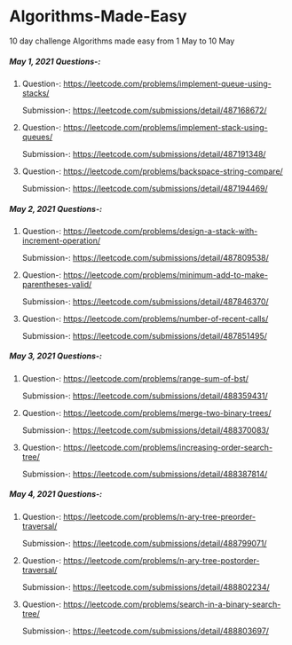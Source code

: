 # Algorithms-Made-Easy
10 day challenge Algorithms made easy from 1 May to 10 May

##### May 1, 2021 Questions-:

1. Question-:
   https://leetcode.com/problems/implement-queue-using-stacks/

   Submission-:
   https://leetcode.com/submissions/detail/487168672/

2. Question-:
   https://leetcode.com/problems/implement-stack-using-queues/

   Submission-:
   https://leetcode.com/submissions/detail/487191348/
 
3. Question-:
   https://leetcode.com/problems/backspace-string-compare/
   
   Submission-:
   https://leetcode.com/submissions/detail/487194469/
   
   
##### May 2, 2021 Questions-:

1. Question-:
   https://leetcode.com/problems/design-a-stack-with-increment-operation/

   Submission-:
   https://leetcode.com/submissions/detail/487809538/

2. Question-:
   https://leetcode.com/problems/minimum-add-to-make-parentheses-valid/

   Submission-:
   https://leetcode.com/submissions/detail/487846370/
 
3. Question-:
   https://leetcode.com/problems/number-of-recent-calls/
   
   Submission-:
   https://leetcode.com/submissions/detail/487851495/

##### May 3, 2021 Questions-:

1. Question-:
   https://leetcode.com/problems/range-sum-of-bst/

   Submission-:
   https://leetcode.com/submissions/detail/488359431/

2. Question-:
   https://leetcode.com/problems/merge-two-binary-trees/

   Submission-:
   https://leetcode.com/submissions/detail/488370083/
 
3. Question-:
   https://leetcode.com/problems/increasing-order-search-tree/
   
   Submission-:
   https://leetcode.com/submissions/detail/488387814/

##### May 4, 2021 Questions-:

1. Question-:
   https://leetcode.com/problems/n-ary-tree-preorder-traversal/

   Submission-:
   https://leetcode.com/submissions/detail/488799071/

2. Question-:
   https://leetcode.com/problems/n-ary-tree-postorder-traversal/
	
   Submission-:
   https://leetcode.com/submissions/detail/488802234/

3. Question-:
   https://leetcode.com/problems/search-in-a-binary-search-tree/

   Submission-:
   https://leetcode.com/submissions/detail/488803697/
	
